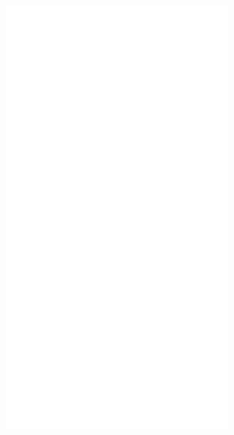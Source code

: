 ![img](assets/svgs/all.svg)

<!-- <div style="width: 100%;">
  <img src="assets/svgs/all.svg" style="width: 100%;">
</div> -->
